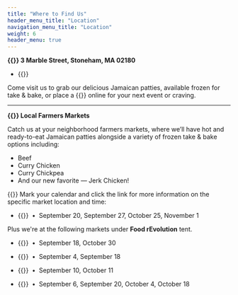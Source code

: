 ```yaml
---
title: "Where to Find Us"
header_menu_title: "Location"
navigation_menu_title: "Location"
weight: 6
header_menu: true
---
```


**{{<icon name="shop">}} 3 Marble Street, Stoneham, MA 02180**

- {{<extlink text="Food rEvolution" href="https://www.food-rev.com/food-rev-thebizs" icon="fa fa-external-link">}}


Come visit us to grab our delicious Jamaican patties, available frozen for take & bake, or place a {{<extlink text=" custom order" href="https://cocobelly-bites.square.site/" >}} online for your next event or craving.


----

**{{<icon name="carrot">}} Local Farmers Markets**

Catch us at your neighborhood farmers markets, where we’ll have hot and ready-to-eat Jamaican patties alongside a variety of frozen take & bake options including:

- Beef
- Curry Chicken
- Curry Chickpea
- And our new favorite — Jerk Chicken!


{{<icon name="thumbtack">}} Mark your calendar and click the link for more information on the specific market location and time:

- {{<extlink text="Boston Fish & Farm Market" href="https://www.massfarmersmarkets.org/fishandfarmmarket" icon="fa fa-external-link">}} &nbsp;•&nbsp; September 20, September 27, October 25, November 1

Plus we're at the following markets under **Food rEvolution** tent.

- {{<extlink text="Melrose Farmers Market" href="https://www.melrosefarmersmarket.org/" icon="fa fa-external-link">}} &nbsp;•&nbsp; September 18, October 30

- {{<extlink text="Stoneham Farmers Market" href="https://www.stonehamfarmersmarket.org/" icon="fa fa-external-link">}} &nbsp;•&nbsp; September 4, September 18

- {{<extlink text="Winchester Farmers Market" href="https://www.winchesterfarmersmarket.org/" icon="fa fa-external-link">}}  &nbsp;•&nbsp; September 10, October 11

- {{<extlink text="WakeField Farmers Market" href="https://www.wakefieldfarmersmarket.org/" icon="fa fa-external-link">}}  &nbsp;•&nbsp; September 6, September 20, October 4, October 18